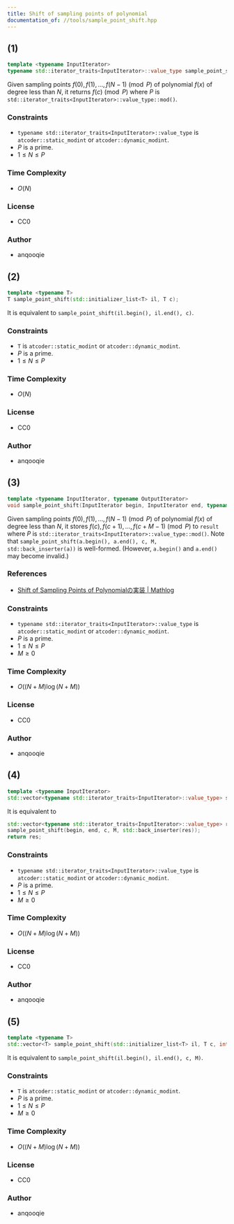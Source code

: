 ```yaml
---
title: Shift of sampling points of polynomial
documentation_of: //tools/sample_point_shift.hpp
---
```


## (1)
```cpp
template <typename InputIterator>
typename std::iterator_traits<InputIterator>::value_type sample_point_shift(InputIterator begin, InputIterator end, typename std::iterator_traits<InputIterator>::value_type c);
```

Given sampling points $f(0), f(1), \ldots, f(N - 1) \pmod{P}$ of polynomial $f(x)$ of degree less than $N$, it returns $f(c) \pmod{P}$ where $P$ is `std::iterator_traits<InputIterator>::value_type::mod()`.

### Constraints
- `typename std::iterator_traits<InputIterator>::value_type` is `atcoder::static_modint` or `atcoder::dynamic_modint`.
- $P$ is a prime.
- $1 \leq N \leq P$

### Time Complexity
- $O(N)$

### License
- CC0

### Author
- anqooqie

## (2)
```cpp
template <typename T>
T sample_point_shift(std::initializer_list<T> il, T c);
```

It is equivalent to `sample_point_shift(il.begin(), il.end(), c)`.

### Constraints
- `T` is `atcoder::static_modint` or `atcoder::dynamic_modint`.
- $P$ is a prime.
- $1 \leq N \leq P$

### Time Complexity
- $O(N)$

### License
- CC0

### Author
- anqooqie

## (3)
```cpp
template <typename InputIterator, typename OutputIterator>
void sample_point_shift(InputIterator begin, InputIterator end, typename std::iterator_traits<InputIterator>::value_type c, int M, OutputIterator result);
```

Given sampling points $f(0), f(1), \ldots, f(N - 1) \pmod{P}$ of polynomial $f(x)$ of degree less than $N$, it stores $f(c), f(c + 1), \ldots, f(c + M - 1) \pmod{P}$ to `result` where $P$ is `std::iterator_traits<InputIterator>::value_type::mod()`.
Note that `sample_point_shift(a.begin(), a.end(), c, M, std::back_inserter(a))` is well-formed. (However, `a.begin()` and `a.end()` may become invalid.)

### References
- [Shift of Sampling Points of Polynomialの実装 \| Mathlog](https://mathlog.info/articles/3351)

### Constraints
- `typename std::iterator_traits<InputIterator>::value_type` is `atcoder::static_modint` or `atcoder::dynamic_modint`.
- $P$ is a prime.
- $1 \leq N \leq P$
- $M \geq 0$

### Time Complexity
- $O\left( (N + M) \log(N + M) \right)$

### License
- CC0

### Author
- anqooqie

## (4)
```cpp
template <typename InputIterator>
std::vector<typename std::iterator_traits<InputIterator>::value_type> sample_point_shift(InputIterator begin, InputIterator end, typename std::iterator_traits<InputIterator>::value_type c, int M);
```

It is equivalent to
```cpp
std::vector<typename std::iterator_traits<InputIterator>::value_type> res;
sample_point_shift(begin, end, c, M, std::back_inserter(res));
return res;
```

### Constraints
- `typename std::iterator_traits<InputIterator>::value_type` is `atcoder::static_modint` or `atcoder::dynamic_modint`.
- $P$ is a prime.
- $1 \leq N \leq P$
- $M \geq 0$

### Time Complexity
- $O\left( (N + M) \log(N + M) \right)$

### License
- CC0

### Author
- anqooqie

## (5)
```cpp
template <typename T>
std::vector<T> sample_point_shift(std::initializer_list<T> il, T c, int M);
```

It is equivalent to `sample_point_shift(il.begin(), il.end(), c, M)`.

### Constraints
- `T` is `atcoder::static_modint` or `atcoder::dynamic_modint`.
- $P$ is a prime.
- $1 \leq N \leq P$
- $M \geq 0$

### Time Complexity
- $O\left( (N + M) \log(N + M) \right)$

### License
- CC0

### Author
- anqooqie
